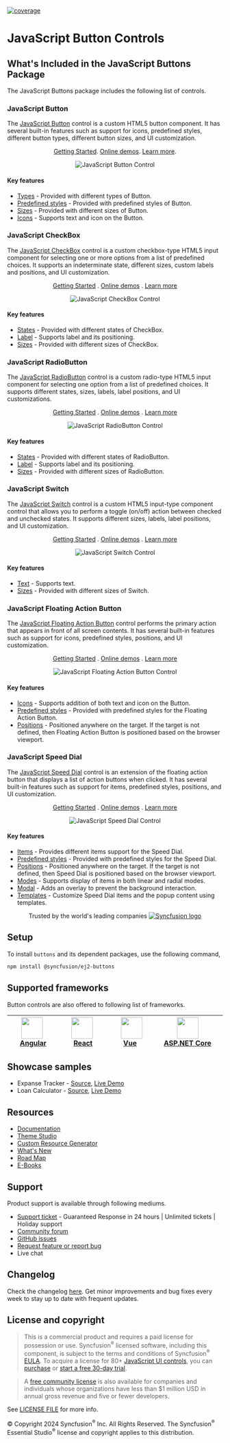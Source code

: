 [![coverage](http://ej2.syncfusion.com/badges/ej2-buttons/coverage.svg)](http://ej2.syncfusion.com/badges/ej2-buttons)

# JavaScript Button Controls

## What's Included in the JavaScript Buttons Package

The JavaScript Buttons package includes the following list of controls.

### JavaScript Button

The [JavaScript Button](https://www.syncfusion.com/javascript-ui-controls/js-button?utm_source=npm&utm_medium=listing&utm_campaign=javascript-button-npm) control is a custom HTML5 button component. It has several built-in features such as support for icons, predefined styles, different button types, different button sizes, and UI customization.

<p align="center">
    <a href="https://ej2.syncfusion.com/documentation/button/getting-started/#getting-started?utm_source=npm&utm_medium=listing&utm_campaign=javascript-button-npm">Getting Started</a>.
    <a href="https://ej2.syncfusion.com/demos/?utm_source=npm&utm_medium=listing&utm_campaign=javascript-button-npm#/fluent2/button/default.html">Online demos</a>.
    <a href="https://www.syncfusion.com/javascript-ui-controls/js-button?utm_source=npm&utm_medium=listing&utm_campaign=javascript-button-npm">Learn more</a>.
</p>

<p align="center">
<img alt="JavaScript Button Control" src="https://raw.githubusercontent.com/SyncfusionExamples/nuget-img/master/javascript/javascript-button.png">
</p>

#### Key features

* [Types](https://ej2.syncfusion.com/documentation/button/types-and-styles#button-types) - Provided with different types of Button.
* [Predefined styles](https://ej2.syncfusion.com/documentation/button/types-and-styles#button-styles) - Provided with predefined styles of Button.
* [Sizes](https://ej2.syncfusion.com/documentation/button/types-and-styles#button-size) - Provided with different sizes of Button.
* [Icons](https://ej2.syncfusion.com/documentation/button/types-and-styles#icons) - Supports text and icon on the Button.

### JavaScript CheckBox

The [JavaScript CheckBox](https://www.syncfusion.com/javascript-ui-controls/js-checkbox?utm_source=npm&utm_medium=listing&utm_campaign=javascript-button-npm) control is a custom checkbox-type HTML5 input component for selecting one or more options from a list of predefined choices. It supports an indeterminate state, different sizes, custom labels and positions, and UI customization.

<p align="center">
    <a href="https://ej2.syncfusion.com/documentation/check-box/getting-started/?utm_source=npm&utm_medium=listing&utm_campaign=javascript-button-npm">Getting Started</a> .
    <a href="https://ej2.syncfusion.com/demos/?utm_source=npm&utm_medium=listing&utm_campaign=javascript-button-npm#/fluent2/button/checkbox.html">Online demos</a> .
    <a href="https://www.syncfusion.com/javascript-ui-controls/js-checkbox?utm_source=npm&utm_medium=listing&utm_campaign=javascript-button-npm">Learn more</a>
</p>

<p align="center">
<img alt="JavaScript CheckBox Control" src="https://raw.githubusercontent.com/SyncfusionExamples/nuget-img/master/javascript/javascript-checkbox.png">
</p>

#### Key features

* [States](https://ej2.syncfusion.com/documentation/check-box/getting-started#change-the-checkbox-state) - Provided with different states of CheckBox.
* [Label](https://ej2.syncfusion.com/documentation/check-box/label-and-size#label) - Supports label and its positioning.
* [Sizes](https://ej2.syncfusion.com/documentation/check-box/label-and-size#size) - Provided with different sizes of CheckBox.

### JavaScript RadioButton

The [JavaScript RadioButton](https://www.syncfusion.com/javascript-ui-controls/js-radio-button?utm_source=npm&utm_medium=listing&utm_campaign=javascript-button-npm) control is a custom radio-type HTML5 input component for selecting one option from a list of predefined choices. It supports different states, sizes, labels, label positions, and UI customizations.

<p align="center">
    <a href="https://ej2.syncfusion.com/documentation/radio-button/getting-started/?utm_source=npm&utm_medium=listing&utm_campaign=javascript-button-npm">Getting Started</a> .
    <a href="https://ej2.syncfusion.com/demos/?utm_source=npm&utm_medium=listing&utm_campaign=javascript-button-npm#/fluent2/button/radio-button.html">Online demos</a> .
    <a href="https://www.syncfusion.com/javascript-ui-controls/js-radio-button?utm_source=npm&utm_medium=listing&utm_campaign=javascript-button-npm">Learn more</a>
</p>

<p align="center">
<img alt="JavaScript RadioButton Control" src="https://raw.githubusercontent.com/SyncfusionExamples/nuget-img/master/javascript/javascript-radio-button.png">
</p>

#### Key features

* [States](https://ej2.syncfusion.com/documentation/radio-button/getting-started#change-the-radiobutton-state) - Provided with different states of RadioButton.
* [Label](https://ej2.syncfusion.com/documentation/radio-button/label-and-size#label) - Supports label and its positioning.
* [Sizes](https://ej2.syncfusion.com/documentation/radio-button/label-and-size#size) - Provided with different sizes of RadioButton.

### JavaScript Switch

The [JavaScript Switch](https://www.syncfusion.com/javascript-ui-controls/js-toggle-switch-button?utm_source=npm&utm_medium=listing&utm_campaign=javascript-button-npm) control is a custom HTML5 input-type component control that allows you to perform a toggle (on/off) action between checked and unchecked states. It supports different sizes, labels, label positions, and UI customization.

<p align="center">
    <a href="https://ej2.syncfusion.com/documentation/switch/getting-started/?utm_source=npm&utm_medium=listing&utm_campaign=javascript-button-npm">Getting Started</a> .
    <a href="https://ej2.syncfusion.com/demos/?utm_source=npm&utm_medium=listing&utm_campaign=javascript-button-npm#/fluent2/button/switch.html">Online demos</a> .
    <a href="https://www.syncfusion.com/javascript-ui-controls/js-toggle-switch-button?utm_source=npm&utm_medium=listing&utm_campaign=javascript-button-npm">Learn more</a>
</p>

<p align="center">
<img alt="JavaScript Switch Control" src="https://raw.githubusercontent.com/SyncfusionExamples/nuget-img/master/javascript/javascript-toggle-switch-button.png">
</p>

#### Key features

* [Text](https://ej2.syncfusion.com/documentation/switch/getting-started#set-text-on-switch) - Supports text.
* [Sizes](https://ej2.syncfusion.com/documentation/switch/how-to#change-size) - Provided with different sizes of Switch.

### JavaScript Floating Action Button

The [JavaScript Floating Action Button](https://www.syncfusion.com/javascript-ui-controls/js-fab?utm_source=npm&utm_medium=listing&utm_campaign=javascript-buttons-npm) control performs the primary action that appears in front of all screen contents. It has several built-in features such as support for icons, predefined styles, positions, and UI customization.

<p align="center">
    <a href="https://ej2.syncfusion.com/documentation/floating-action-button/getting-started/?utm_source=npm&utm_medium=listing&utm_campaign=javascript-buttons-npm">Getting Started</a> .
    <a href="https://ej2.syncfusion.com/demos/?utm_source=npm&utm_medium=listing&utm_campaign=javascript-buttons-npm#/fluent2/floating-action-button/overview.html">Online demos</a> .
    <a href="https://www.syncfusion.com/javascript-ui-controls/js-fab?utm_source=npm&utm_medium=listing&utm_campaign=javascript-buttons-npm">Learn more</a>
</p>

<p align="center">
<img alt="JavaScript Floating Action Button Control" src="https://raw.githubusercontent.com/SyncfusionExamples/nuget-img/master/javascript/javascript-fab.png">
</p>

#### Key features

* [Icons](https://ej2.syncfusion.com/documentation/floating-action-button/icons) - Supports addition of both text and icon on the Button.
* [Predefined styles](https://ej2.syncfusion.com/documentation/floating-action-button/styles) - Provided with predefined styles for the Floating Action Button.
* [Positions](https://ej2.syncfusion.com/documentation/floating-action-button/positions) - Positioned anywhere on the target. If the target is not defined, then Floating Action Button is positioned based on the browser viewport.

### JavaScript Speed Dial

The [JavaScript Speed Dial](https://www.syncfusion.com/javascript-ui-controls/js-speed-dial?utm_source=npm&utm_medium=listing&utm_campaign=javascript-buttons-npm) control is an extension of the floating action button that displays a list of action buttons when clicked. It has several built-in features such as support for items, predefined styles, positions, and UI customization.

<p align="center">
    <a href="https://ej2.syncfusion.com/documentation/speed-dial/getting-started/?utm_source=npm&utm_medium=listing&utm_campaign=javascript-buttons-npm">Getting Started</a> .
    <a href="https://ej2.syncfusion.com/demos/?utm_source=npm&utm_medium=listing&utm_campaign=javascript-buttons-npm#/fluent2/speed-dial/default.html">Online demos</a> .
    <a href="https://www.syncfusion.com/javascript-ui-controls/js-speed-dial?utm_source=npm&utm_medium=listing&utm_campaign=javascript-buttons-npm">Learn more</a>
</p>

<p align="center">
<img alt="JavaScript Speed Dial Control" src="https://raw.githubusercontent.com/SyncfusionExamples/nuget-img/master/javascript/javascript-speeddial.gif">
</p>

#### Key features

* [Items](https://ej2.syncfusion.com/documentation/speed-dial/items) - Provides different items support for the Speed Dial.
* [Predefined styles](https://ej2.syncfusion.com/documentation/speed-dial/styles) - Provided with predefined styles for the Speed Dial.
* [Positions](https://ej2.syncfusion.com/documentation/speed-dial/positions) - Positioned anywhere on the target. If the target is not defined, then Speed Dial is positioned based on the browser viewport.
* [Modes](https://ej2.syncfusion.com/documentation/speed-dial/display-modes) - Supports display of items in both linear and radial modes.
* [Modal](https://ej2.syncfusion.com/documentation/speed-dial/modal) - Adds an overlay to prevent the background interaction.
* [Templates](https://ej2.syncfusion.com/documentation/speed-dial/template) - Customize Speed Dial items and the popup content using templates.

<p align="center">
Trusted by the world's leading companies
  <a href="https://www.syncfusion.com/">
    <img src="https://raw.githubusercontent.com/SyncfusionExamples/nuget-img/master/syncfusion/syncfusion-trusted-companies.webp" alt="Syncfusion logo">
  </a>
</p>

## Setup

To install `buttons` and its dependent packages, use the following command,

```sh
npm install @syncfusion/ej2-buttons
```

## Supported frameworks

Button controls are also offered to following list of frameworks.

| [<img src="https://ej2.syncfusion.com/github/images/angular-new.svg" height="50" />](https://www.syncfusion.com/angular-ui-components?utm_medium=listing&utm_source=github)<br/>&nbsp;&nbsp;&nbsp;&nbsp;&nbsp;[Angular](https://www.syncfusion.com/angular-ui-components?utm_medium=listing&utm_source=github)&nbsp;&nbsp;&nbsp;&nbsp; | [<img src="https://ej2.syncfusion.com/github/images/react.svg"  height="50" />](https://www.syncfusion.com/react-ui-components?utm_medium=listing&utm_source=github)<br/>&nbsp;&nbsp;&nbsp;&nbsp;&nbsp;&nbsp;&nbsp;[React](https://www.syncfusion.com/react-ui-components?utm_medium=listing&utm_source=github)&nbsp;&nbsp;&nbsp;&nbsp;&nbsp;&nbsp; | [<img src="https://ej2.syncfusion.com/github/images/vue.svg" height="50" />](https://www.syncfusion.com/vue-ui-components?utm_medium=listing&utm_source=github)<br/>&nbsp;&nbsp;&nbsp;&nbsp;&nbsp;&nbsp;&nbsp;[Vue](https://www.syncfusion.com/vue-ui-components?utm_medium=listing&utm_source=github)&nbsp;&nbsp;&nbsp;&nbsp;&nbsp;&nbsp;&nbsp;&nbsp;&nbsp; | [<img src="https://ej2.syncfusion.com/github/images/netcore.svg" height="50" />](https://www.syncfusion.com/aspnet-core-ui-controls?utm_medium=listing&utm_source=github)<br/>&nbsp;&nbsp;[ASP.NET&nbsp;Core](https://www.syncfusion.com/aspnet-core-ui-controls?utm_medium=listing&utm_source=github)&nbsp;&nbsp; | [<img src="https://ej2.syncfusion.com/github/images/netmvc.svg" height="50" />](https://www.syncfusion.com/aspnet-mvc-ui-controls?utm_medium=listing&utm_source=github)<br/>&nbsp;&nbsp;[ASP.NET&nbsp;MVC](https://www.syncfusion.com/aspnet-mvc-ui-controls?utm_medium=listing&utm_source=github)&nbsp;&nbsp; | 
| :-----: | :-----: | :-----: | :-----: | :-----: |

## Showcase samples

* Expanse Tracker - [Source](https://github.com/syncfusion/ej2-sample-ts-expensetracker), [Live Demo](https://ej2.syncfusion.com/showcase/typescript/expensetracker/?utm_source=npm&utm_campaign=button#/dashboard)
* Loan Calculator - [Source](https://github.com/syncfusion/ej2-sample-ts-loancalculator), [Live Demo](https://ej2.syncfusion.com/showcase/typescript/loancalculator/?utm_source=npm&utm_campaign=button)

## Resources

* [Documentation](https://ej2.syncfusion.com/documentation/button/getting-started)
* [Theme Studio](https://ej2.syncfusion.com/themestudio/)
* [Custom Resource Generator](https://crg.syncfusion.com/)
* [What's New](https://www.syncfusion.com/products/whatsnew/essential-js2?utm_medium=listing&utm_source=github)
* [Road Map](https://www.syncfusion.com/products/roadmap/essential-js2?utm_medium=listing&utm_source=github)
* [E-Books](https://www.syncfusion.com/ebooks?tag=javascript&utm_medium=listing&utm_source=github)

## Support

Product support is available through following mediums.

* [Support ticket](https://support.syncfusion.com/support/tickets/create) - Guaranteed Response in 24 hours | Unlimited tickets | Holiday support
* [Community forum](https://www.syncfusion.com/forums/essential-js2?utm_source=npm&utm_medium=listing&utm_campaign=javascript-button-npm)
* [GitHub issues](https://github.com/syncfusion/ej2-javascript-ui-controls/issues/new)
* [Request feature or report bug](https://www.syncfusion.com/feedback/javascript?utm_source=npm&utm_medium=listing&utm_campaign=javascript-button-npm)
* Live chat

## Changelog

Check the changelog [here](https://github.com/syncfusion/ej2-javascript-ui-controls/blob/master/controls/buttons/CHANGELOG.md?utm_source=npm&utm_campaign=button). Get minor improvements and bug fixes every week to stay up to date with frequent updates.

## License and copyright

> This is a commercial product and requires a paid license for possession or use. Syncfusion<sup>®</sup> licensed software, including this component, is subject to the terms and conditions of Syncfusion<sup>®</sup> [EULA](https://www.syncfusion.com/eula/es/). To acquire a license for 80+ [JavaScript UI controls](https://www.syncfusion.com/javascript-ui-controls), you can [purchase](https://www.syncfusion.com/sales/products) or [start a free 30-day trial](https://www.syncfusion.com/account/manage-trials/start-trials).

> A [free community license](https://www.syncfusion.com/products/communitylicense) is also available for companies and individuals whose organizations have less than $1 million USD in annual gross revenue and five or fewer developers.

See [LICENSE FILE](https://github.com/syncfusion/ej2-javascript-ui-controls/blob/master/license?utm_source=npm&utm_campaign=button) for more info.

&copy; Copyright 2024 Syncfusion<sup>®</sup> Inc. All Rights Reserved. The Syncfusion<sup>®</sup> Essential Studio<sup>®</sup> license and copyright applies to this distribution.
